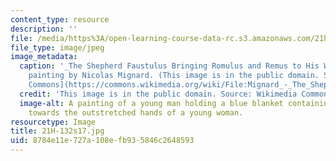 ```yaml
---
content_type: resource
description: ''
file: /media/https%3A/open-learning-course-data-rc.s3.amazonaws.com/21h-132-the-ancient-world-rome-spring-2017/8784e11e727a108efb935846c2648593_21H-132s17.jpg
file_type: image/jpeg
image_metadata:
  caption: '_The Shepherd Faustulus Bringing Romulus and Remus to His Wife_, a 1654
    painting by Nicolas Mignard. (This image is in the public domain. Source: [Wikimedia
    Commons](https://commons.wikimedia.org/wiki/File:Mignard_-_The_Shepherd_Faustulus_Bringing_Romulus_and_Remus_to_His_Wife.jpg).)'
  credit: 'This image is in the public domain. Source: Wikimedia Commons.'
  image-alt: A painting of a young man holding a blue blanket containing twin babies
    towards the outstretched hands of a young woman.
resourcetype: Image
title: 21H-132s17.jpg
uid: 8784e11e-727a-108e-fb93-5846c2648593
---
```

